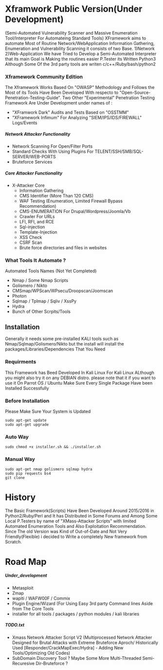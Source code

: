 # Xframwork Public Version(Under Development) 
(Semi-Automated Vulnerability Scanner and Massive Enumeration Tool/Interpreter For Automateing Standard Tools)
XFramework aims to automate Most of Routine Network/WebApplication Information Gathering, Enumeration and Vulnerability Scanning
it consists of two Base. 1)Network 2)Web-Application
We have Tried to Develop a Semi-Automated Interpreter that its main Goal is Making the routines easier P.Tester its Written Python3 Although Some Of the 3rd party tools are writen c/c++/Ruby/bash/python2

### Xframework Community Edition
The Xframework Works Based On "OWASP" Methodology and Follows the Most of its Tools Have Been Developed With respecto to  "Open-Source-Penetration-Testing-Guide".
Two Other "Experimental" Penetration Testing Framework Are Under Development under names of : 
* "XFramwork Dark" Audits and Tests Based on "OSSTMM" 
* "XFramework Infimum" For Analyzing "SIEM/IPS/IDS/FIREWALL" Logs/Events
##### Network Attacker Functionality 
  - Network Scanning For Open/Filter Ports 
  - Standard Checks With Using Plugins For TELENT/SSH/SMB/SQL-SERVER/WEB-PORTS
  - Bruteforce Services
##### Core Attacker Functionality 
- X-Attacker Core 
  - Information Gathering
  - CMS Identifier (More Than 120 CMS)
  - WAF Testing (Enumeration, Limited Firewall Bypass Recommendation) 
  - CMS-ENUMERATION For Drupal/Wordpress/Joomla/Vb
  - Crawler For URLs 
  - LFI, RFI, and RCE 
  - Sql-injection
  - Template-Injection 
  - XSS Check 
  - CSRF Scan
  - Brute force directories and files in websites 
  
### What Tools It Automate ?

Automated Tools Names (Not Yet Completed)

- Nmap / Some Nmap Scripts 
- Golismero / Nikto
- CMSmap/WPScan/WPsecu/Droopscan/Joomscan
- Photon
- Sqlmap / Tplmap / Sqliv / XssPy
- Hydra
- Bunch of Other Scrpits/Tools

## Installation
Generally it needs some pre-installed KALI tools such as Nmap/Sqlmap/Golismero/Nikto but the install will install the packages/Libraries/Dependencies That You Need

### Requirments  

This Framework has Beed Developed In Kali Linux For Kali Linux ALthough you might also try it on any DEBIAN distro.
please note that it if you want to use it On Parrot OS / Ubuntu Make Sure Every Single Package Have been Installed Successfully


### Before Installation 
Please Make Sure Your System is Updated
``` 
sudo apt-get update
sudo apt-get upgrade
```

### Auto Way 

```
sudo chmod +x installer.sh && ./installer.sh
```

### Manual Way 

``` 
sudo apt-get nmap golismero sqlmap hydra 
sudo pip requests bs4 
git clone 
```

 # History
The Basic Framework(Scripts) Have Been Developed Around 2015/2016 in Python2/Ruby/Perl and It has Distributed in Some Forums and Among Some Local P.Testers by name of "XMass-Attacker Scripts" with limited Automated Enumeration Tools and Also Exploitation Recommendation. Since The old Version was Kind of Out-of-Date and Not Very Friendly(Flexible) i decided to Write a completely New framework from Scratch.  


# Road Map
##### Under_development 

- Metasploit
- Zmap
- wapiti / WAFW00F / Commix
- Plugin Engine/Wizard (For Using Easy 3rd party Command lines Aside from The Core Tools 
- installer for all tools / packages / python modules / kali libraries

##### TODO.txt
- Xmass Network Attacker Script V2 (Multiprocessed Network Attacker Designed for Brutal Attacks with Extreme Bruteforce Aproch/ Historically Used [Responder/CrackMapExec/Hydra] - Adding New Tools/Optimizing Old Codes)
- SubDomain Discovery Tool ? Maybe Some More Multi-Threaded Semi-Recuresive Dir-Bruteforce ? 
 
